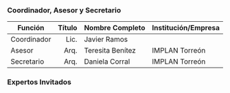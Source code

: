 
### Coordinador, Asesor y Secretario

Función     | Título | Nombre Completo          | Institución/Empresa
------------|-------:|--------------------------|---------------------
Coordinador |   Lic. | Javier Ramos             |
Asesor      |   Arq. | Teresita Benítez         | IMPLAN Torreón
Secretario  |   Arq. | Daniela Corral           | IMPLAN Torreón

### Expertos Invitados
